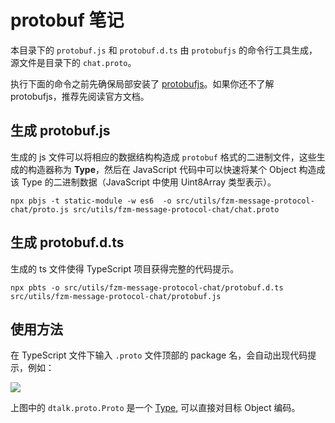# protobuf 笔记

本目录下的 `protobuf.js` 和 `protobuf.d.ts` 由 `protobufjs` 的命令行工具生成，源文件是目录下的 `chat.proto`。

执行下面的命令之前先确保局部安装了 [protobufjs](https://www.npmjs.com/package/protobufjs)。如果你还不了解 protobufjs，推荐先阅读官方文档。

## 生成 protobuf.js

生成的 js 文件可以将相应的数据结构构造成 `protobuf` 格式的二进制文件，这些生成的构造器称为 **Type**，然后在 JavaScript 代码中可以快速将某个 Object 构造成该 Type 的二进制数据（JavaScript 中使用 Uint8Array 类型表示）。

```shell
npx pbjs -t static-module -w es6  -o src/utils/fzm-message-protocol-chat/proto.js src/utils/fzm-message-protocol-chat/chat.proto
```

## 生成 protobuf.d.ts

生成的 ts 文件使得 TypeScript 项目获得完整的代码提示。

```shell
npx pbts -o src/utils/fzm-message-protocol-chat/protobuf.d.ts src/utils/fzm-message-protocol-chat/protobuf.js
```

## 使用方法

在 TypeScript 文件下输入 `.proto` 文件顶部的 package 名，会自动出现代码提示，例如：

![](http://image-hosting-service.oss-cn-hangzhou.aliyuncs.com/20210406_%E5%B1%8F%E5%B9%95%E5%BD%95%E5%88%B62021-04-06%2018.16.23.jpg)

上图中的 `dtalk.proto.Proto` 是一个 [Type](https://protobufjs.github.io/protobuf.js/Type.html), 可以直接对目标 Object 编码。

